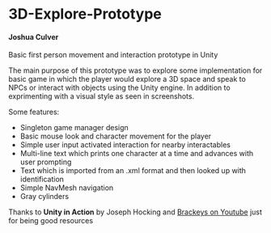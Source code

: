 # 3D-Explore-Prototype
#### Joshua Culver
 Basic first person movement and interaction prototype in Unity

The main purpose of this prototype was to explore some implementation for basic game in which the player would explore a 3D space and speak to NPCs or interact with objects using the Unity engine. In addition to exprimenting with a visual style as seen in screenshots.

Some features:
- Singleton game manager design
- Basic mouse look and character movement for the player
- Simple user input activated interaction for nearby interactables 
- Multi-line text which prints one character at a time and advances with user prompting
- Text which is imported from an .xml format and then looked up with identification
- Simple NavMesh navigation
- Gray cylinders

Thanks to **Unity in Action** by Joseph Hocking and [Brackeys on Youtube](https://www.youtube.com/watch?v=_nRzoTzeyxU) just for being good resources

